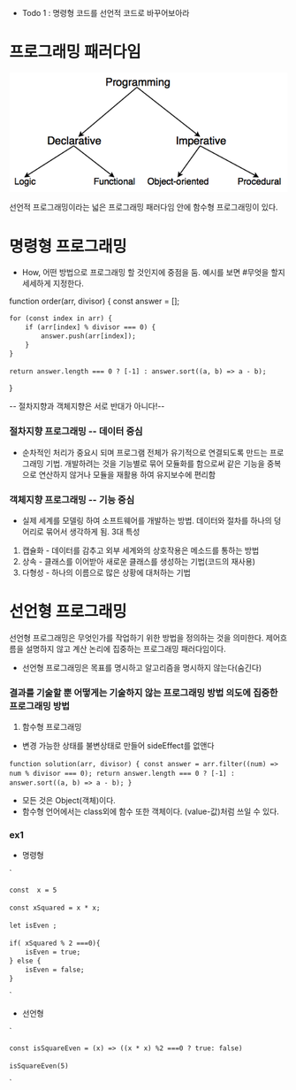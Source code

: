 - Todo 1 : 명령형 코드를 선언적 코드로 바꾸어보아라
  

# 프로그래밍 패러다임
<img src="./programming.png">

선언적 프로그래밍이라는 넓은 프로그래밍 패러다임 안에 함수형 프로그래밍이 있다.


# 명령형 프로그래밍
  - How, 어떤 방법으로 프로그래밍 할 것인지에 중점을 둠.
 예시를 보면 #무엇을 할지 세세하게 지정한다.

function order(arr, divisor) {
    const answer = [];

    for (const index in arr) {
        if (arr[index] % divisor === 0) {
            answer.push(arr[index]);
        }
    }

    return answer.length === 0 ? [-1] : answer.sort((a, b) => a - b);
}

-- 절차지향과 객체지향은 서로 반대가 아니다!--

### 절차지향 프로그래밍 -- 데이터 중심

 - 순차적인 처리가 중요시 되며 프로그램 전체가 유기적으로 연결되도록 만드는 프로그래밍 기법. 개발하려는 것을 기능별로 묶어 모듈화를 함으로써 같은 기능을 중복으로 연산하지 않거나 모듈을 재활용 하여 유지보수에 편리함


### 객체지향 프로그래밍 -- 기능 중심

- 실제 세계를 모델링 하여 소프트웨어를 개발하는 방법. 데이터와 절차를 하나의 덩어리로 묶어서 생각하게 됨.
3대 특성
 1. 캡슐화 - 데이터를 감추고 외부 세계와의 상호작용은 메소드를 통하는 방법
 2. 상속 - 클래스를 이어받아 새로운 클래스를 생성하는 기법(코드의 재사용)
 3. 다형성 - 하나의 이름으로 많은 상황에 대처하는 기법


# 선언형 프로그래밍
선언형 프로그래밍은 무엇인가를 작업하기 위한 방법을 정의하는 것을 의미한다. 제어흐름을 설명하지 않고 계산 논리에 집중하는 프로그래밍 패러다임이다.
 - 선언형 프로그래밍은 목표를 명시하고 알고리즘을 명시하지 않는다(숨긴다)

### 결과를 기술할 뿐 어떻게는 기술하지 않는 프로그래밍 방법 의도에 집중한 프로그래밍 방법

 1. 함수형 프로그래밍
  - 변경 가능한 상태를 불변상태로 만들어 sideEffect를 없앤다

`
function solution(arr, divisor) {
    const answer = arr.filter((num) => num % divisor === 0);
    return answer.length === 0 ? [-1] : answer.sort((a, b) => a - b);
}
`

 - 모든 것은 Object(객체)이다.
 - 함수형 언어에서는 class외에 함수 또한 객체이다. (value-값)처럼 쓰일 수 있다.


  ### ex1  
  * 명령형 
  
  `
    
    const  x = 5
    
    const xSquared = x * x;

    let isEven ;

    if( xSquared % 2 ===0){
        isEven = true;
    } else {
        isEven = false;
    }
  ` 

 * 선언형 

  `
    
    const isSquareEven = (x) => ((x * x) %2 ===0 ? true: false)

    isSquareEven(5)

  `